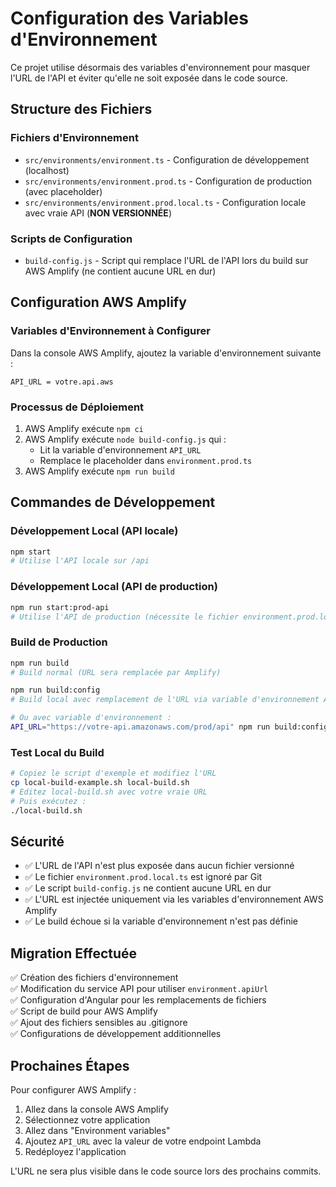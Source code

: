 # Configuration des Variables d'Environnement

Ce projet utilise désormais des variables d'environnement pour masquer l'URL de l'API et éviter qu'elle ne soit exposée dans le code source.

## Structure des Fichiers

### Fichiers d'Environnement

- `src/environments/environment.ts` - Configuration de développement (localhost)
- `src/environments/environment.prod.ts` - Configuration de production (avec placeholder)
- `src/environments/environment.prod.local.ts` - Configuration locale avec vraie API (**NON VERSIONNÉE**)

### Scripts de Configuration

- `build-config.js` - Script qui remplace l'URL de l'API lors du build sur AWS Amplify (ne contient aucune URL en dur)

## Configuration AWS Amplify

### Variables d'Environnement à Configurer

Dans la console AWS Amplify, ajoutez la variable d'environnement suivante :

```
API_URL = votre.api.aws
```

### Processus de Déploiement

1. AWS Amplify exécute `npm ci`
2. AWS Amplify exécute `node build-config.js` qui :
   - Lit la variable d'environnement `API_URL`
   - Remplace le placeholder dans `environment.prod.ts`
3. AWS Amplify exécute `npm run build`

## Commandes de Développement

### Développement Local (API locale)

```bash
npm start
# Utilise l'API locale sur /api
```

### Développement Local (API de production)

```bash
npm run start:prod-api
# Utilise l'API de production (nécessite le fichier environment.prod.local.ts)
```

### Build de Production

```bash
npm run build
# Build normal (URL sera remplacée par Amplify)

npm run build:config
# Build local avec remplacement de l'URL via variable d'environnement API_URL

# Ou avec variable d'environnement :
API_URL="https://votre-api.amazonaws.com/prod/api" npm run build:config
```

### Test Local du Build

```bash
# Copiez le script d'exemple et modifiez l'URL
cp local-build-example.sh local-build.sh
# Editez local-build.sh avec votre vraie URL
# Puis exécutez :
./local-build.sh
```

## Sécurité

- ✅ L'URL de l'API n'est plus exposée dans aucun fichier versionné
- ✅ Le fichier `environment.prod.local.ts` est ignoré par Git
- ✅ Le script `build-config.js` ne contient aucune URL en dur
- ✅ L'URL est injectée uniquement via les variables d'environnement AWS Amplify
- ✅ Le build échoue si la variable d'environnement n'est pas définie

## Migration Effectuée

✅ Création des fichiers d'environnement  
✅ Modification du service API pour utiliser `environment.apiUrl`  
✅ Configuration d'Angular pour les remplacements de fichiers  
✅ Script de build pour AWS Amplify  
✅ Ajout des fichiers sensibles au .gitignore  
✅ Configurations de développement additionnelles

## Prochaines Étapes

Pour configurer AWS Amplify :

1. Allez dans la console AWS Amplify
2. Sélectionnez votre application
3. Allez dans "Environment variables"
4. Ajoutez `API_URL` avec la valeur de votre endpoint Lambda
5. Redéployez l'application

L'URL ne sera plus visible dans le code source lors des prochains commits.
